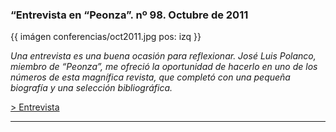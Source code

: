 
### “Entrevista en “Peonza”. nº 98. Octubre de 2011

 {{ imágen conferencias/oct2011.jpg pos: izq }}

_Una entrevista es una buena ocasión para reflexionar. José Luis Polanco,
miembro de “Peonza”, me ofreció la oportunidad de hacerlo en uno de los
números de esta magnífica revista, que completó con una pequeña biografía y
una selección bibliográfica._

[> Entrevista](/conferencias/peonza2011)

* * *
